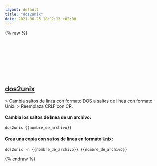 ```yaml
---
layout: default
title: "dos2unix"
date: 2021-06-25 18:12:13 +02:00
---
```

{% raw %}
<h2 id="dos2unix">
  <a href="/es/linux/dos2unix.html">dos2unix</a> <a href="#dos2unix"><svg class="icon">
    <use href="/assets/images/unicode_sprite.svg#link" />
  </svg></a>
</h2>
> Cambia saltos de línea con formato DOS a saltos de línea con formato Unix.
> Reemplaza CRLF con CR.

#### Cambia los saltos de línea de un archivo:
```shell
dos2unix {{nombre_de_archivo}}
```
#### Crea una copia con saltos de línea en formato Unix:
```shell
dos2unix -n {{nombre_de_archivo}} {{nombre_de_archivo}}
```
{% endraw %}